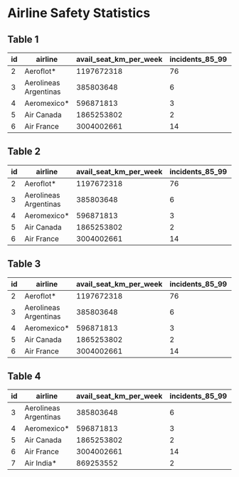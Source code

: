 
# Airline Safety Statistics

## Table 1
|   id | airline               | avail_seat_km_per_week   | incidents_85_99   | fatal_accidents_85_99   | fatalities_85_99   | incidents_00_14   | fatal_accidents_00_14   | fatalities_00_14   |
|------|-----------------------|--------------------------|-------------------|-------------------------|--------------------|-------------------|-------------------------|--------------------|
|    2 | Aeroflot*             |               1197672318 |                76 |                      14 |                128 |                 6 |                       1 |                 88 |
|    3 | Aerolineas Argentinas |                385803648 |                 6 |                       0 |                  0 |                 1 |                       0 |                  0 |
|    4 | Aeromexico*           |                596871813 |                 3 |                       1 |                 64 |                 5 |                       0 |                  0 |
|    5 | Air Canada            |               1865253802 |                 2 |                       0 |                  0 |                 2 |                       0 |                  0 |
|    6 | Air France            |               3004002661 |                14 |                       4 |                 79 |                 6 |                       2 |                337 |

## Table 2
|   id | airline               | avail_seat_km_per_week   | incidents_85_99   | fatal_accidents_85_99   | fatalities_85_99   | incidents_00_14   | fatal_accidents_00_14   | fatalities_00_14   |
|------|-----------------------|--------------------------|-------------------|-------------------------|--------------------|-------------------|-------------------------|--------------------|
|    2 | Aeroflot*             |               1197672318 |                76 |                      14 |                128 |                 6 |                       1 |                 88 |
|    3 | Aerolineas Argentinas |                385803648 |                 6 |                       0 |                  0 |                 1 |                       0 |                  0 |
|    4 | Aeromexico*           |                596871813 |                 3 |                       1 |                 64 |                 5 |                       0 |                  0 |
|    5 | Air Canada            |               1865253802 |                 2 |                       0 |                  0 |                 2 |                       0 |                  0 |
|    6 | Air France            |               3004002661 |                14 |                       4 |                 79 |                 6 |                       2 |                337 |

## Table 3
|   id | airline               | avail_seat_km_per_week   | incidents_85_99   | fatal_accidents_85_99   | fatalities_85_99   | incidents_00_14   | fatal_accidents_00_14   | fatalities_00_14   |
|------|-----------------------|--------------------------|-------------------|-------------------------|--------------------|-------------------|-------------------------|--------------------|
|    2 | Aeroflot*             |               1197672318 |                76 |                      14 |                128 |                 6 |                       1 |                 88 |
|    3 | Aerolineas Argentinas |                385803648 |                 6 |                       0 |                  0 |                 1 |                       0 |                  0 |
|    4 | Aeromexico*           |                596871813 |                 3 |                       1 |                 64 |                 5 |                       0 |                  0 |
|    5 | Air Canada            |               1865253802 |                 2 |                       0 |                  0 |                 2 |                       0 |                  0 |
|    6 | Air France            |               3004002661 |                14 |                       4 |                 79 |                 6 |                       2 |                337 |

## Table 4
|   id | airline               | avail_seat_km_per_week   | incidents_85_99   | fatal_accidents_85_99   | fatalities_85_99   | incidents_00_14   | fatal_accidents_00_14   | fatalities_00_14   |
|------|-----------------------|--------------------------|-------------------|-------------------------|--------------------|-------------------|-------------------------|--------------------|
|    3 | Aerolineas Argentinas |                385803648 |                 6 |                       0 |                  0 |                 1 |                       0 |                  0 |
|    4 | Aeromexico*           |                596871813 |                 3 |                       1 |                 64 |                 5 |                       0 |                  0 |
|    5 | Air Canada            |               1865253802 |                 2 |                       0 |                  0 |                 2 |                       0 |                  0 |
|    6 | Air France            |               3004002661 |                14 |                       4 |                 79 |                 6 |                       2 |                337 |
|    7 | Air India*            |                869253552 |                 2 |                       1 |                329 |                 4 |                       1 |                158 |
